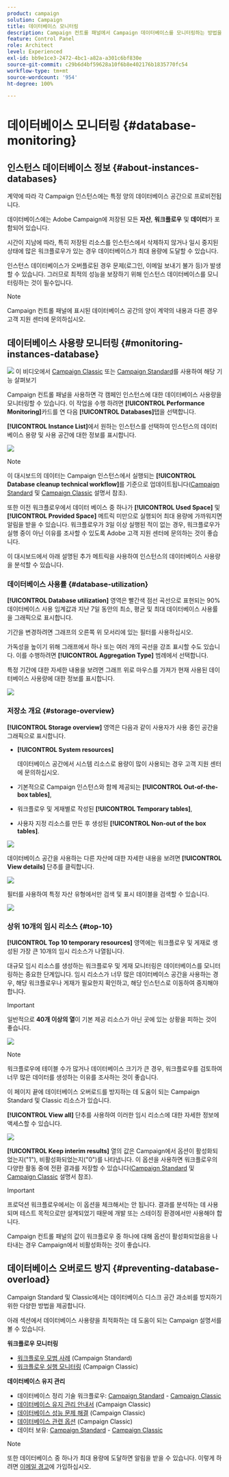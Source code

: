 ```yaml
---
product: campaign
solution: Campaign
title: 데이터베이스 모니터링
description: Campaign 컨트롤 패널에서 Campaign 데이터베이스를 모니터링하는 방법을 알아봅니다.
feature: Control Panel
role: Architect
level: Experienced
exl-id: bb9e1ce3-2472-4bc1-a82a-a301c6bf830e
source-git-commit: c29b6d4bf59628a10f6b8e402176b1835770fc54
workflow-type: tm+mt
source-wordcount: '954'
ht-degree: 100%

---
```


# 데이터베이스 모니터링 {#database-monitoring}

## 인스턴스 데이터베이스 정보 {#about-instances-databases}

계약에 따라 각 Campaign 인스턴스에는 특정 양의 데이터베이스 공간으로 프로비전됩니다.

데이터베이스에는 Adobe Campaign에 저장된 모든 **자산**, **워크플로우** 및 **데이터**&#x200B;가 포함되어 있습니다.

시간이 지남에 따라, 특히 저장된 리소스를 인스턴스에서 삭제하지 않거나 일시 중지된 상태에 많은 워크플로우가 있는 경우 데이터베이스가 최대 용량에 도달할 수 있습니다.

인스턴스 데이터베이스가 오버플로된 경우 문제(로그인, 이메일 보내기 불가 등)가 발생할 수 있습니다. 그러므로 최적의 성능을 보장하기 위해 인스턴스 데이터베이스를 모니터링하는 것이 필수입니다.

>[!NOTE]
>
>Campaign 컨트롤 패널에 표시된 데이터베이스 공간의 양이 계약의 내용과 다른 경우 고객 지원 센터에 문의하십시오.

## 데이터베이스 사용량 모니터링 {#monitoring-instances-database}

![](assets/do-not-localize/how-to-video.png) 이 비디오에서 [Campaign Classic](https://experienceleague.adobe.com/docs/campaign-classic-learn/control-panel/performance-monitoring/monitoring-databases.html?lang=ko#performance-monitoring) 또는 [Campaign Standard](https://experienceleague.adobe.com/docs/campaign-standard-learn/control-panel/performance-monitoring/monitoring-databases.html?lang=ko#performance-monitoring)를 사용하여 해당 기능 살펴보기

Campaign 컨트롤 패널을 사용하면 각 캠페인 인스턴스에 대한 데이터베이스 사용량을 모니터링할 수 있습니다. 이 작업을 수행 하려면 **[!UICONTROL Performance Monitoring]**&#x200B;카드를 연 다음 **[!UICONTROL Databases]**&#x200B;탭을 선택합니다.

**[!UICONTROL Instance List]**&#x200B;에서 원하는 인스턴스를 선택하여 인스턴스의 데이터베이스 용량 및 사용 공간에 대한 정보를 표시합니다.

![](assets/databases_dashboard.png)

>[!NOTE]
>
>이 대시보드의 데이터는 Campaign 인스턴스에서 실행되는 **[!UICONTROL Database cleanup technical workflow]**&#x200B;를 기준으로 업데이트됩니다([Campaign Standard](https://experienceleague.adobe.com/docs/campaign-standard/using/administrating/application-settings/technical-workflows.html?lang=ko#list-of-technical-workflows) 및 [Campaign Classic](https://experienceleague.adobe.com/docs/campaign-classic/using/monitoring-campaign-classic/data-processing/database-cleanup-workflow.html?lang=ko) 설명서 참조).
>
>또한 이전 워크플로우에서 데이터 베이스 중 하나가 **[!UICONTROL Used Space]** 및 **[!UICONTROL Provided Space]** 메트릭 미만으로 실행되어 최대 용량에 가까워지면 알림을 받을 수 있습니다. 워크플로우가 3일 이상 실행된 적이 없는 경우, 워크플로우가 실행 중이 아닌 이유를 조사할 수 있도록 Adobe 고객 지원 센터에 문의하는 것이 좋습니다.

이 대시보드에서 아래 설명된 추가 메트릭을 사용하여 인스턴스의 데이터베이스 사용량을 분석할 수 있습니다.

### 데이터베이스 사용률 {#database-utilization}

**[!UICONTROL Database utilization]** 영역은 빨간색 점선 곡선으로 표현되는 90% 데이터베이스 사용 임계값과 지난 7일 동안의 최소, 평균 및 최대 데이터베이스 사용률을 그래픽으로 표시합니다.

기간을 변경하려면 그래프의 오른쪽 위 모서리에 있는 필터를 사용하십시오.

가독성을 높이기 위해 그래프에서 하나 또는 여러 개의 곡선을 강조 표시할 수도 있습니다. 이를 수행하려면 **[!UICONTROL Aggregation Type]** 범례에서 선택합니다.

특정 기간에 대한 자세한 내용을 보려면 그래프 위로 마우스를 가져가 현재 사용된 데이터베이스 사용량에 대한 정보를 표시합니다.

![](assets/databases_dashboard_detail.png)

### 저장소 개요 {#storage-overview}

**[!UICONTROL Storage overview]** 영역은 다음과 같이 사용자가 사용 중인 공간을 그래픽으로 표시합니다.

* **[!UICONTROL System resources]**

   데이터베이스 공간에서 시스템 리소스로 용량이 많이 사용되는 경우 고객 지원 센터에 문의하십시오.

* 기본적으로 Campaign 인스턴스와 함께 제공되는 **[!UICONTROL Out-of-the-box tables]**,
* 워크플로우 및 게재별로 작성된 **[!UICONTROL Temporary tables]**,
* 사용자 지정 리소스를 만든 후 생성된 **[!UICONTROL Non-out of the box tables]**.

![](assets/database-storage-overview.png)

데이터베이스 공간을 사용하는 다른 자산에 대한 자세한 내용을 보려면 **[!UICONTROL View details]** 단추를 클릭합니다.

![](assets/database-storage-details.png)

필터를 사용하여 특정 자산 유형에서만 검색 및 표시 테이블을 검색할 수 있습니다.

![](assets/database-storage-overview-filter.png)

### 상위 10개의 임시 리소스 {#top-10}

**[!UICONTROL Top 10 temporary resources]** 영역에는 워크플로우 및 게재로 생성된 가장 큰 10개의 임시 리소스가 나열됩니다.

대규모 임시 리소스를 생성하는 워크플로우 및 게재 모니터링은 데이터베이스를 모니터링하는 중요한 단계입니다. 임시 리소스가 너무 많은 데이터베이스 공간을 사용하는 경우, 해당 워크플로우나 게재가 필요한지 확인하고, 해당 인스턴스로 이동하여 중지해야 합니다.

>[!IMPORTANT]
>
>일반적으로 **40개 이상의 열**&#x200B;이 기본 제공 리소스가 아닌 곳에 있는 상황을 피하는 것이 좋습니다.

![](assets/database-top10.png)

>[!NOTE]
>
>워크플로우에 테이블 수가 많거나 데이터베이스 크기가 큰 경우, 워크플로우를 검토하여 너무 많은 데이터를 생성하는 이유를 조사하는 것이 좋습니다.
>
>이 페이지 끝에 데이터베이스 오버로드를 방지하는 데 도움이 되는 Campaign Standard 및 Classic 리소스가 있습니다.

**[!UICONTROL View all]** 단추를 사용하여 이러한 임시 리소스에 대한 자세한 정보에 액세스할 수 있습니다.

![](assets/database-top10-view.png)

**[!UICONTROL Keep interim results]** 열의 값은 Campaign에서 옵션이 활성화되었는지(&quot;1&quot;), 비활성화되었는지(&quot;0&quot;)를 나타냅니다. 이 옵션을 사용하면 워크플로우의 다양한 활동 중에 전환 결과를 저장할 수 있습니다([Campaign Standard](https://experienceleague.adobe.com/docs/campaign-standard/using/managing-processes-and-data/executing-a-workflow/managing-execution-options.html?lang=ko) 및 [Campaign Classic](https://experienceleague.adobe.com/docs/campaign-classic/using/automating-with-workflows/general-operation/workflow-best-practices.html?lang=o#logs) 설명서 참조).

>[!IMPORTANT]
>
>프로덕션 워크플로우에서는 이 옵션을 체크해서는 안 됩니다. 결과를 분석하는 데 사용되며 테스트 목적으로만 설계되었기 때문에 개발 또는 스테이징 환경에서만 사용해야 합니다.
>
>Campaign 컨트롤 패널의 값이 워크플로우 중 하나에 대해 옵션이 활성화되었음을 나타내는 경우 Campaign에서 비활성화하는 것이 좋습니다.

## 데이터베이스 오버로드 방지 {#preventing-database-overload}

Campaign Standard 및 Classic에서는 데이터베이스 디스크 공간 과소비를 방지하기 위한 다양한 방법을 제공합니다.

아래 섹션에서 데이터베이스 사용량을 최적화하는 데 도움이 되는 Campaign 설명서를 볼 수 있습니다.

**워크플로우 모니터링**

* [워크플로우 모범 사례](https://experienceleague.adobe.com/docs/campaign-standard/using/managing-processes-and-data/workflow-general-operation/best-practices-workflows.html?lang=ko) (Campaign Standard)
* [워크플로우 실행 모니터링](https://experienceleague.adobe.com/docs/campaign-classic/using/automating-with-workflows/monitoring-workflows/monitoring-workflow-execution.html?lang=ko) (Campaign Classic)

**데이터베이스 유지 관리**

* 데이터베이스 정리 기술 워크플로우: [Campaign Standard](https://experienceleague.adobe.com/docs/campaign-standard/using/administrating/application-settings/technical-workflows.html?lang=en#list-of-technical-workflows) - [Campaign Classic](https://experienceleague.adobe.com/docs/campaign-classic/using/monitoring-campaign-classic/data-processing/database-cleanup-workflow.html?lang=en)
* [데이터베이스 유지 관리 안내서](https://experienceleague.adobe.com/docs/campaign-classic/using/monitoring-campaign-classic/database-maintenance/recommendations.html?lang=ko) (Campaign Classic)
* [데이터베이스 성능 문제 해결](https://experienceleague.adobe.com/docs/campaign-classic/using/monitoring-campaign-classic/troubleshooting-toc/database-issues-toc/database-performances.html?lang=ko) (Campaign Classic)
* [데이터베이스 관련 옵션](https://experienceleague.adobe.com/docs/campaign-classic/using/installing-campaign-classic/appendices/configuring-campaign-options.html?lang=ko#database) (Campaign Classic)
* 데이터 보유: [Campaign Standard](https://experienceleague.adobe.com/docs/campaign-standard/using/administrating/application-settings/data-retention.html?lang=ko) - [Campaign Classic](https://experienceleague.adobe.com/docs/campaign-classic/using/configuring-campaign-classic/data-model/data-model-best-practices.html?lang=ko#data-retention)

>[!NOTE]
>
>또한 데이터베이스 중 하나가 최대 용량에 도달하면 알림을 받을 수 있습니다. 이렇게 하려면 [이메일 경고](../../performance-monitoring/using/email-alerting.md)에 가입하십시오.
